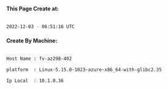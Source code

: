 
   
#### This Page Create at:

```bash

2022-12-03 - 06:51:16 UTC

```

#### Create By Machine:

```bash

Host Name : fv-az298-402

platform  : Linux-5.15.0-1023-azure-x86_64-with-glibc2.35

Ip Local  : 10.1.0.36

```

